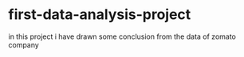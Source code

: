 # first-data-analysis-project
in this project i have drawn some conclusion from the data of zomato company 
